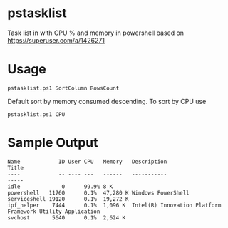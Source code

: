 # pstasklist
Task list in  with CPU % and memory in powershell based on https://superuser.com/a/1426271

# Usage
```
pstasklist.ps1 SortColumn RowsCount
```
Default sort by memory consumed descending.
To sort by CPU use
```
pstasklist.ps1 CPU
```

# Sample Output
```
Name            ID User CPU   Memory   Description                                                Title
----            -- ---- ---   ------   -----------                                                -----
idle             0      99.9% 8 K
powershell   11760      0.1%  47,280 K Windows PowerShell
serviceshell 19120      0.1%  19,272 K
ipf_helper    7444      0.1%  1,096 K  Intel(R) Innovation Platform Framework Utility Application
svchost       5640      0.1%  2,624 K
```
